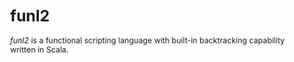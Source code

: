 funl2
=======

*funl2* is a functional scripting language with built-in backtracking capability written in Scala.